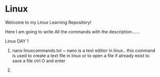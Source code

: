 # Linux
Welcome to my Linux Learning Repository!

Here I am going to write All the commands with the description......


Linux DAY 1 

1. nano linuxcommands.txt
~ nano is a text editior in linux.. this command is used to create a text file in linux or to open a file if already exist
to save a file ctrl O and enter 

2. 
